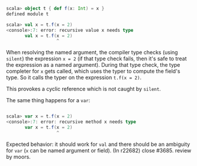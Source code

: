 ```scala
scala> object t { def f(x: Int) = x }
defined module t

scala> val x = t.f(x = 2)
<console>:7: error: recursive value x needs type
       val x = t.f(x = 2)
                   ^
```

When resolving the named argument, the compiler type checks (using `silent`) the expression `x = 2` (if that type check fails, then it's safe to treat the expression as a named argument). During that type check, the type completer for `x` gets called, which uses the typer to compute the field's type. So it calls the typer on the expression `t.f(x = 2)`.

This provokes a cyclic reference which is not caught by `silent`.

The same thing happens for a `var`:

```scala

scala> var x = t.f(x = 2)
<console>:7: error: recursive method x needs type
       var x = t.f(x = 2)
                   ^
```

Expected behavior: it should work for `val` and there should be an ambiguity for `var` (`x` can be named argument or field).
(In r22682) close #3685. review by moors.
